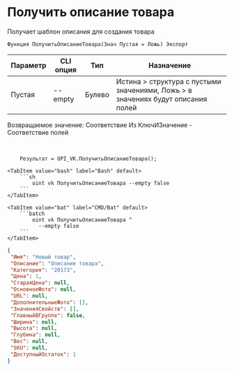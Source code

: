 ﻿---
sidebar_position: 8
---

# Получить описание товара
 Получает шаблон описания для создания товара



`Функция ПолучитьОписаниеТовара(Знач Пустая = Ложь) Экспорт`

  | Параметр | CLI опция | Тип | Назначение |
  |-|-|-|-|
  | Пустая | --empty | Булево | Истина > структура с пустыми значениями, Ложь > в значениях будут описания полей |

  
  Возвращаемое значение:   Соответствие Из КлючИЗначение - Соответствие полей

<br/>




```bsl title="Пример кода"
    Результат = OPI_VK.ПолучитьОписаниеТовара();
```
    

 <Tabs>
  
    <TabItem value="bash" label="Bash" default>
        ```sh
            oint vk ПолучитьОписаниеТовара --empty false
        ```
    </TabItem>
  
    <TabItem value="bat" label="CMD/Bat" default>
        ```batch
            oint vk ПолучитьОписаниеТовара ^
              --empty false
        ```
    </TabItem>
</Tabs>


```json title="Результат"
{
 "Имя": "Новый товар",
 "Описание": "Описание товара",
 "Категория": "20173",
 "Цена": 1,
 "СтараяЦена": null,
 "ОсновноеФото": null,
 "URL": null,
 "ДополнительныеФото": [],
 "ЗначенияСвойств": [],
 "ГлавныйВГруппе": false,
 "Ширина": null,
 "Высота": null,
 "Глубина": null,
 "Вес": null,
 "SKU": null,
 "ДоступныйОстаток": 1
}
```
